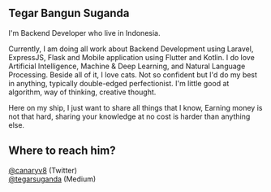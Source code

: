 <!--
**suganda8/suganda8** is a ✨ _special_ ✨ repository because its `README.md` (this file) appears on your GitHub profile.

Here are some ideas to get you started:

- 🔭 I’m currently working on ...
- 🌱 I’m currently learning ...
- 👯 I’m looking to collaborate on ...
- 🤔 I’m looking for help with ...
- 💬 Ask me about ...
- 📫 How to reach me: ...
- 😄 Pronouns: ...
- ⚡ Fun fact: ...
-->

Tegar Bangun Suganda
------
I'm Backend Developer who live in Indonesia.

Currently, I am doing all work about Backend Development using Laravel, ExpressJS, Flask and Mobile application using Flutter and Kotlin. I do love Artificial Intelligence, Machine & Deep Learning, and Natural Language Processing. Beside all of it, I love cats. Not so confident but I'd do my best in anything, typically double-edged perfectionist. I'm little good at algorithm, way of thinking, creative thought.

Here on my ship, I just want to share all things that I know, Earning money is not that hard, sharing your knowledge at no cost is harder than anything else. 

<!-- ![](static/image.png) -->

Where to reach him?
------
[@canaryv8][1] (Twitter)\
[@tegarsuganda][3] (Medium)

[1]: https://twitter.com/canaryv8
[2]: https://www.instagram.com/astaria8/
[3]: https://medium.com/@tegarsuganda

